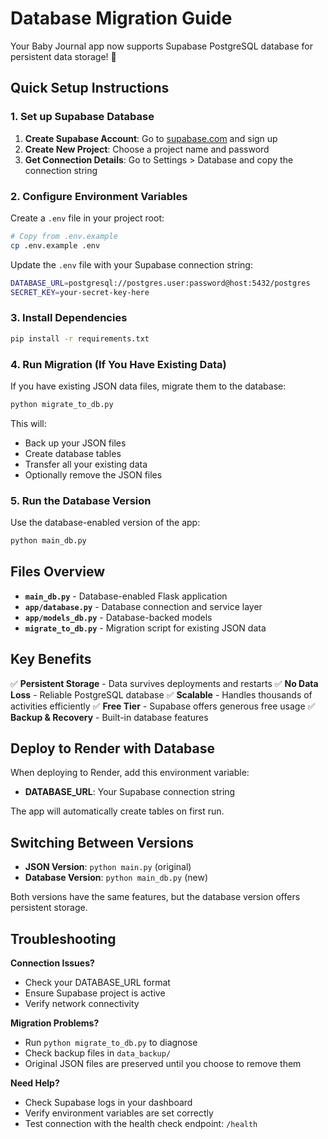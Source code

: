 # Database Migration Guide

Your Baby Journal app now supports Supabase PostgreSQL database for persistent data storage! 🎉

## Quick Setup Instructions

### 1. Set up Supabase Database

1. **Create Supabase Account**: Go to [supabase.com](https://supabase.com) and sign up
2. **Create New Project**: Choose a project name and password
3. **Get Connection Details**: Go to Settings > Database and copy the connection string

### 2. Configure Environment Variables

Create a `.env` file in your project root:

```bash
# Copy from .env.example
cp .env.example .env
```

Update the `.env` file with your Supabase connection string:

```bash
DATABASE_URL=postgresql://postgres.user:password@host:5432/postgres
SECRET_KEY=your-secret-key-here
```

### 3. Install Dependencies

```bash
pip install -r requirements.txt
```

### 4. Run Migration (If You Have Existing Data)

If you have existing JSON data files, migrate them to the database:

```bash
python migrate_to_db.py
```

This will:
- Back up your JSON files
- Create database tables
- Transfer all your existing data
- Optionally remove the JSON files

### 5. Run the Database Version

Use the database-enabled version of the app:

```bash
python main_db.py
```

## Files Overview

- **`main_db.py`** - Database-enabled Flask application
- **`app/database.py`** - Database connection and service layer
- **`app/models_db.py`** - Database-backed models
- **`migrate_to_db.py`** - Migration script for existing JSON data

## Key Benefits

✅ **Persistent Storage** - Data survives deployments and restarts
✅ **No Data Loss** - Reliable PostgreSQL database
✅ **Scalable** - Handles thousands of activities efficiently
✅ **Free Tier** - Supabase offers generous free usage
✅ **Backup & Recovery** - Built-in database features

## Deploy to Render with Database

When deploying to Render, add this environment variable:

- **DATABASE_URL**: Your Supabase connection string

The app will automatically create tables on first run.

## Switching Between Versions

- **JSON Version**: `python main.py` (original)
- **Database Version**: `python main_db.py` (new)

Both versions have the same features, but the database version offers persistent storage.

## Troubleshooting

**Connection Issues?**
- Check your DATABASE_URL format
- Ensure Supabase project is active
- Verify network connectivity

**Migration Problems?**
- Run `python migrate_to_db.py` to diagnose
- Check backup files in `data_backup/`
- Original JSON files are preserved until you choose to remove them

**Need Help?**
- Check Supabase logs in your dashboard
- Verify environment variables are set correctly
- Test connection with the health check endpoint: `/health`